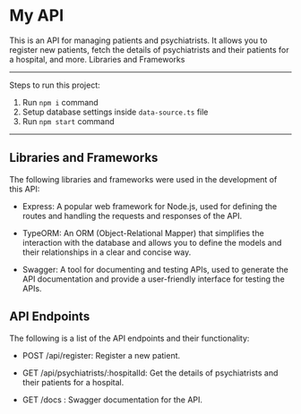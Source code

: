 # My API

This is an API for managing patients and psychiatrists. It allows you to register new patients, fetch the details of psychiatrists and their patients for a hospital, and more.
Libraries and Frameworks

---

Steps to run this project:

1. Run `npm i` command
2. Setup database settings inside `data-source.ts` file
3. Run `npm start` command

---

## Libraries and Frameworks

The following libraries and frameworks were used in the development of this API:

- Express: A popular web framework for Node.js, used for defining the routes and handling the requests and responses of the API.

- TypeORM: An ORM (Object-Relational Mapper) that simplifies the interaction with the database and allows you to define the models and their relationships in a clear and concise way.

- Swagger: A tool for documenting and testing APIs, used to generate the API documentation and provide a user-friendly interface for testing the APIs.

## API Endpoints

The following is a list of the API endpoints and their functionality:

- POST /api/register: Register a new patient.

- GET /api/psychiatrists/:hospitalId: Get the details of psychiatrists and their patients for a hospital.

- GET /docs : Swagger documentation for the API.
